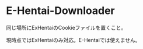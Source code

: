 E-Hentai-Downloader
===================
同じ場所にExHentaiのCookieファイルを置くこと。

現時点ではExHentaiのみ対応。E-Hentaiでは使えません。
